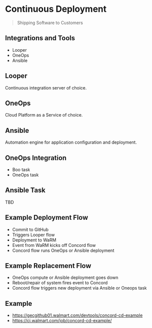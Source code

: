 # Continuous Deployment

> Shipping Software to Customers


## Integrations and Tools

- Looper
- OneOps
- Ansible


## Looper

Continuous integration server of choice.


## OneOps

Cloud Platform as a Service of choice.


## Ansible

Automation engine for application configuration and deployment.


## OneOps Integration

- Boo task
- OneOps task


## Ansible Task

TBD


## Example Deployment Flow

- Commit to GitHub
- Triggers Looper flow
- Deployment to WaRM
- Event from WaRM kicks off Concord flow
- Concord flow runs OneOps or Ansible deployment


## Example Replacement Flow

- OneOps compute or Ansible deployment goes down
- Reboot/repair of system fires event to Concord
- Concord flow triggers new deployment via Ansible or Oneops task


## Example

- https://gecgithub01.walmart.com/devtools/concord-cd-example
- https://ci.walmart.com/job/concord-cd-example/

